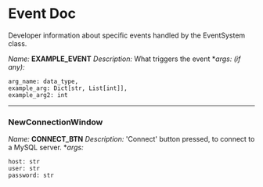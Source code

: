 # Event Doc
Developer information about specific events handled by the EventSystem class.


*Name:* **EXAMPLE_EVENT** 
*Description:* What triggers the event
**args: (if any):*
```
arg_name: data_type,
example_arg: Dict[str, List[int]],
example_arg2: int
```
---
### NewConnectionWindow

*Name:* **CONNECT_BTN**
*Description:* 'Connect' button pressed, to connect to a MySQL server.
**args:*
```
host: str
user: str
password: str
```